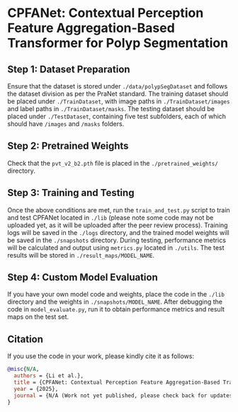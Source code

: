 # CPFANet: Contextual Perception Feature Aggregation-Based Transformer for Polyp Segmentation

## Step 1: Dataset Preparation
Ensure that the dataset is stored under `./data/polypSegDataset` and follows the dataset division as per the PraNet standard. The training dataset should be placed under `./TrainDataset`, with image paths in `./TrainDataset/images` and label paths in `./TrainDataset/masks`. The testing dataset should be placed under `./TestDataset`, containing five test subfolders, each of which should have `/images` and `/masks` folders.

## Step 2: Pretrained Weights
Check that the `pvt_v2_b2.pth` file is placed in the `./pretrained_weights/` directory.

## Step 3: Training and Testing
Once the above conditions are met, run the `train_and_test.py` script to train and test CPFANet located in `./lib` (please note some code may not be uploaded yet, as it will be uploaded after the peer review process). Training logs will be saved in the `./logs` directory, and the trained model weights will be saved in the `./snapshots` directory. During testing, performance metrics will be calculated and output using `metrics.py` located in `./utils`. The test results will be stored in `./result_maps/MODEL_NAME`.

## Step 4: Custom Model Evaluation
If you have your own model code and weights, place the code in the `./lib` directory and the weights in `./snapshots/MODEL_NAME`. After debugging the code in `model_evaluate.py`, run it to obtain performance metrics and result maps on the test set.

## Citation
If you use the code in your work, please kindly cite it as follows:

```bibtex
@misc{N/A,  
  authors = {Li et al.},  
  title = {CPFANet: Contextual Perception Feature Aggregation-Based Transformer for Polyp Segmentation},  
  year = {2025},  
  journal = {N/A (Work not yet published, please check back for updates)}  
}
